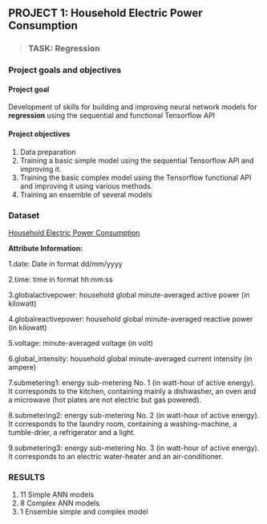## PROJECT 1: Household Electric Power Consumption

> ### TASK: Regression

### Project goals and objectives

#### Project goal

Development of skills for building and improving neural network models for **regression** using the sequential and functional Tensorflow API

#### Project objectives

1. Data preparation
2. Training a basic simple model using the sequential Tensorflow API and improving it.
3. Training the basic complex model using the Tensorflow functional API and improving it using various methods.
4. Training an ensemble of several models

### Dataset

[Household Electric Power Consumption](https://www.kaggle.com/uciml/electric-power-consumption-data-set#) 

**Attribute Information:**

1.date: Date in format dd/mm/yyyy

2.time: time in format hh:mm:ss

3.globalactivepower: household global minute-averaged active power (in kilowatt)

4.globalreactivepower: household global minute-averaged reactive power (in kilowatt) 

5.voltage: minute-averaged voltage (in volt)

6.global_intensity: household global minute-averaged current intensity (in ampere)

7.submetering1: energy sub-metering No. 1 (in watt-hour of active energy). It corresponds to the kitchen, containing mainly a dishwasher, an oven and a microwave (hot plates are not electric but gas powered).

8.submetering2: energy sub-metering No. 2 (in watt-hour of active energy). It corresponds to the laundry room, containing a washing-machine, a tumble-drier, a refrigerator and a light.

9.submetering3: energy sub-metering No. 3 (in watt-hour of active energy). It corresponds to an electric water-heater and an air-conditioner.

### RESULTS 

1. 11 Simple ANN models 
2. 8 Complex ANN models
3. 1 Ensemble simple and complex model 